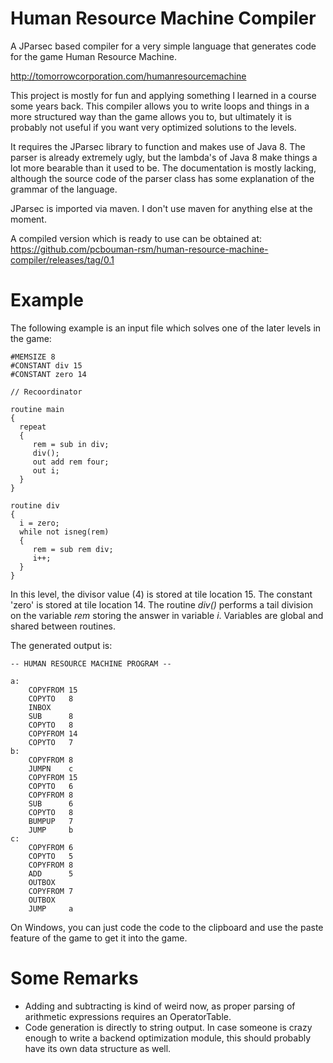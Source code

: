 # Human Resource Machine Compiler
A JParsec based compiler for a very simple language that generates code for the game Human Resource Machine.

http://tomorrowcorporation.com/humanresourcemachine

This project is mostly for fun and applying something I learned in a course some years back.
This compiler allows you to write loops and things in a more structured way than the game allows
you to, but ultimately it is probably not useful if you want very optimized solutions to the levels.

It requires the JParsec library to function and makes use of Java 8. The parser is already extremely ugly,
but the lambda's of Java 8 make things a lot more bearable than it used to be.
The documentation is mostly lacking, although the source code of the parser class has some explanation of the grammar of the language.

JParsec is imported via maven. I don't use maven for anything else at the moment.

A compiled version which is ready to use can be obtained at: https://github.com/pcbouman-rsm/human-resource-machine-compiler/releases/tag/0.1

# Example
The following example is an input file which solves one of the later levels in the game:
```
#MEMSIZE 8
#CONSTANT div 15
#CONSTANT zero 14

// Recoordinator

routine main
{
  repeat
  {
	 rem = sub in div;
	 div();
	 out add rem four;
	 out i;
  }  
}

routine div
{
  i = zero;
  while not isneg(rem)
  {
     rem = sub rem div;
     i++;
  }
}
```

In this level, the divisor value (4) is stored at tile location 15. The constant 'zero' is stored at tile location 14.
The routine *div()* performs a tail division on the variable *rem* storing the answer in variable *i*.
Variables are global and shared between routines.

The generated output is:
```
-- HUMAN RESOURCE MACHINE PROGRAM --

a:
    COPYFROM 15
    COPYTO   8
    INBOX   
    SUB      8
    COPYTO   8
    COPYFROM 14
    COPYTO   7
b:
    COPYFROM 8
    JUMPN    c
    COPYFROM 15
    COPYTO   6
    COPYFROM 8
    SUB      6
    COPYTO   8
    BUMPUP   7
    JUMP     b
c:
    COPYFROM 6
    COPYTO   5
    COPYFROM 8
    ADD      5
    OUTBOX  
    COPYFROM 7
    OUTBOX  
    JUMP     a
```

On Windows, you can just code the code to the clipboard and use the paste feature of the game to get it into the game.

# Some Remarks
- Adding and subtracting is kind of weird now, as proper parsing of arithmetic expressions requires an OperatorTable.
- Code generation is directly to string output. In case someone is crazy enough to write a backend optimization module,
  this should probably have its own data structure as well. 
